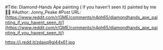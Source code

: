 #Title: Diamond-Hands Ape painting ( if you haven't seen it) painted by me 🎨🦍
#Author: Jonny_Peake
#Post URL: [https://www.reddit.com/r/GME/comments/n4ph65/diamondhands_ape_painting_if_you_havent_seen_it/](https://www.reddit.com/r/GME/comments/n4ph65/diamondhands_ape_painting_if_you_havent_seen_it/)


https://i.redd.it/zdaxq9gj44x61.jpg